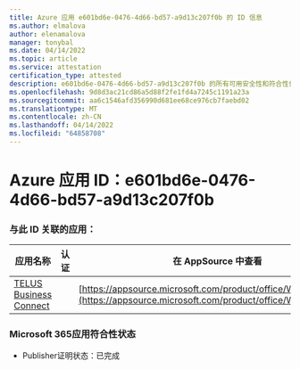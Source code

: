 ```yaml
---
title: Azure 应用 e601bd6e-0476-4d66-bd57-a9d13c207f0b 的 ID 信息
ms.author: elmalova
author: elenamalova
manager: tonybal
ms.date: 04/14/2022
ms.topic: article
ms.service: attestation
certification_type: attested
description: e601bd6e-0476-4d66-bd57-a9d13c207f0b 的所有可用安全性和符合性信息。
ms.openlocfilehash: 9d8d3ac21cd86a5d88f2fe1fd4a7245c1191a23a
ms.sourcegitcommit: aa6c1546afd356990d681ee68ce976cb7faebd02
ms.translationtype: MT
ms.contentlocale: zh-CN
ms.lasthandoff: 04/14/2022
ms.locfileid: "64858708"
---
```

# <a name="azure-app-id-e601bd6e-0476-4d66-bd57-a9d13c207f0b"></a>Azure 应用 ID：e601bd6e-0476-4d66-bd57-a9d13c207f0b


### <a name="apps-associated-with-this-id"></a>与此 ID 关联的应用：
| **应用名称** | **认证** | **在 AppSource 中查看** |
|--------------|---------------|-----------------------|
| [TELUS Business Connect](../forward/WA200002300.md) |  | [https://appsource.microsoft.com/product/office/WA200002300](https://appsource.microsoft.com/product/office/WA200002300) |

### <a name="microsoft-365-app-compliance-status"></a>Microsoft 365应用符合性状态
- Publisher证明状态：已完成
